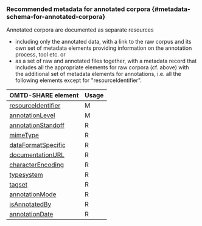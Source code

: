 ### Recommended metadata for annotated corpora {#metadata-schema-for-annotated-corpora}

Annotated corpora are documented as separate resources

*   including only the annotated data, with a link to the raw corpus and its own set of metadata elements providing information on the annotation process, tool etc. or
*   as a set of raw and annotated files together, with a metadata record that includes all the appropriate elements for raw corpora (cf. above) with the additional set of metadata elements for annotations, i.e. all the following elements except for &quot;resourceIdentifier&quot;.

| OMTD-SHARE element | Usage |
| --- | --- |
| [resourceIdentifier](\corpora_identifier.md) | M |
| [annotationLevel](\annotations_annotationLevel.md) | M |
| [annotationStandoff](\annotations_annotationStandoff.md) | R |
| [mimeType](\annotations_mimeType.md) | R |
| [dataFormatSpecific](\annotations_dataFormatSpecific.md) | R |
| [documentationURL](\annotations_documentationURL.md) | R |
| [characterEncoding](\annotations_characterEncoding.md) | R |
| [typesystem](\annotations_typesystem.md) | R |
| [tagset](\annotations_tagset.md) | R |
| [annotationMode](\annotations_annotationMode.md) | R |
| [isAnnotatedBy](\annotations_isAnnotatedBy.md) | R |
| [annotationDate](\annotations_annotationDate.md) | R |




